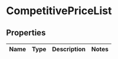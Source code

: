 # CompetitivePriceList

## Properties
Name | Type | Description | Notes
------------ | ------------- | ------------- | -------------
